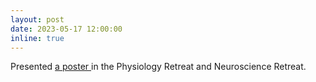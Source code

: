 ```yaml
---
layout: post
date: 2023-05-17 12:00:00
inline: true
---
```


Presented <a href="https://bpb-us-w2.wpmucdn.com/campuspress.yale.edu/dist/1/443/files/2023/05/2023-CMP-retreat-8.jpg"> a poster </a> in the Physiology Retreat and Neuroscience Retreat.
